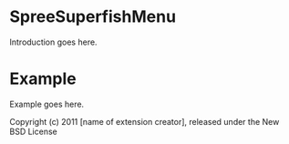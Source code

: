 SpreeSuperfishMenu
==================

Introduction goes here.


Example
=======

Example goes here.


Copyright (c) 2011 [name of extension creator], released under the New BSD License
